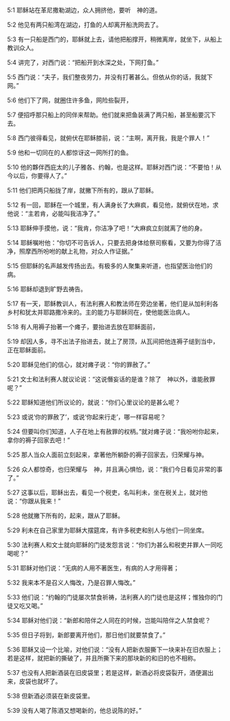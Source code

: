 <a id="1"></a>5:1  耶稣站在革尼撒勒湖边，众人拥挤他，要听　神的道。  

<a id="2"></a>5:2  他见有两只船湾在湖边，打鱼的人却离开船洗网去了。  

<a id="3"></a>5:3  有一只船是西门的，耶稣就上去，请他把船撑开，稍微离岸，就坐下，从船上教训众人。  

<a id="4"></a>5:4  讲完了，对西门说：“把船开到水深之处，下网打鱼。”  

<a id="5"></a>5:5  西门说：“夫子，我们整夜劳力，并没有打著甚么。但依从你的话，我就下网。”  

<a id="6"></a>5:6  他们下了网，就圈住许多鱼，网险些裂开，  

<a id="7"></a>5:7  便招呼那只船上的同伴来帮助。他们就来把鱼装满了两只船，甚至船要沉下去。  

<a id="8"></a>5:8  西门彼得看见，就俯伏在耶稣膝前，说：“主啊，离开我，我是个罪人！”  

<a id="9"></a>5:9  他和一切同在的人都惊讶这一网所打的鱼。  

<a id="10"></a>5:10  他的夥伴西庇太的儿子雅各、约翰，也是这样。耶稣对西门说：“不要怕！从今以后，你要得人了。”  

<a id="11"></a>5:11  他们把两只船拢了岸，就撇下所有的，跟从了耶稣。  

<a id="12"></a>5:12  有一回，耶稣在一个城里，有人满身长了大麻疯，看见他，就俯伏在地，求他说：“主若肯，必能叫我洁净了。”  

<a id="13"></a>5:13  耶稣伸手摸他，说：“我肯，你洁净了吧！”大麻疯立刻就离了他的身。  

<a id="14"></a>5:14  耶稣嘱咐他：“你切不可告诉人，只要去把身体给祭司察看，又要为你得了洁净，照摩西所吩咐的献上礼物，对众人作证据。”  

<a id="15"></a>5:15  但耶稣的名声越发传扬出去。有极多的人聚集来听道，也指望医治他们的病。  

<a id="16"></a>5:16  耶稣却退到旷野去祷告。  

<a id="17"></a>5:17  有一天，耶稣教训人，有法利赛人和教法师在旁边坐著，他们是从加利利各乡村和犹太并耶路撒冷来的。主的能力与耶稣同在，使他能医治病人。  

<a id="18"></a>5:18  有人用褥子抬著一个瘫子，要抬进去放在耶稣面前，  

<a id="19"></a>5:19  却因人多，寻不出法子抬进去，就上了房顶，从瓦间把他连褥子缒到当中，正在耶稣面前。  

<a id="20"></a>5:20  耶稣见他们的信心，就对瘫子说：“你的罪赦了。”  

<a id="21"></a>5:21  文士和法利赛人就议论说：“这说僭妄话的是谁？除了　神以外，谁能赦罪呢？”  

<a id="22"></a>5:22  耶稣知道他们所议论的，就说：“你们心里议论的是甚么呢？  

<a id="23"></a>5:23  或说‘你的罪赦了’，或说‘你起来行走’，哪一样容易呢？  

<a id="24"></a>5:24  但要叫你们知道，人子在地上有赦罪的权柄。”就对瘫子说：“我吩咐你起来，拿你的褥子回家去吧！”  

<a id="25"></a>5:25  那人当众人面前立刻起来，拿著他所躺卧的褥子回家去，归荣耀与神。  

<a id="26"></a>5:26  众人都惊奇，也归荣耀与　神，并且满心惧怕，说：“我们今日看见非常的事了。”  

<a id="27"></a>5:27  这事以后，耶稣出去，看见一个税吏，名叫利未，坐在税关上，就对他说：“你跟从我来！”  

<a id="28"></a>5:28  他就撇下所有的，起来，跟从了耶稣。  

<a id="29"></a>5:29  利未在自己家里为耶稣大摆筵席，有许多税吏和别人与他们一同坐席。  

<a id="30"></a>5:30  法利赛人和文士就向耶稣的门徒发怨言说：“你们为甚么和税吏并罪人一同吃喝呢？”  

<a id="31"></a>5:31  耶稣对他们说：“无病的人用不著医生，有病的人才用得著；  

<a id="32"></a>5:32  我来本不是召义人悔改，乃是召罪人悔改。”  

<a id="33"></a>5:33  他们说：“约翰的门徒屡次禁食祈祷，法利赛人的门徒也是这样；惟独你的门徒又吃又喝。”  

<a id="34"></a>5:34  耶稣对他们说：“新郎和陪伴之人同在的时候，岂能叫陪伴之人禁食呢？  

<a id="35"></a>5:35  但日子将到，新郎要离开他们，那日他们就要禁食了。”  

<a id="36"></a>5:36  耶稣又设一个比喻，对他们说：“没有人把新衣服撕下一块来补在旧衣服上；若是这样，就把新的撕破了，并且所撕下来的那块新的和旧的也不相称。  

<a id="37"></a>5:37  也没有人把新酒装在旧皮袋里；若是这样，新酒必将皮袋裂开，酒便漏出来，皮袋也就坏了。  

<a id="38"></a>5:38  但新酒必须装在新皮袋里。  

<a id="39"></a>5:39  没有人喝了陈酒又想喝新的，他总说陈的好。”  
